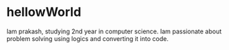 # hellowWorld
Iam prakash, studying 2nd year in computer science.
Iam passionate about problem solving using logics and converting it into code.
